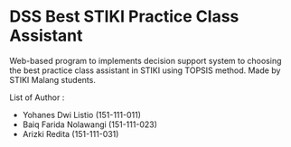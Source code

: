 # DSS Best STIKI Practice Class Assistant

Web-based program to implements decision support system to choosing the best practice class assistant in STIKI using TOPSIS method. Made by STIKI Malang students.

List of Author :
- Yohanes Dwi Listio (151-111-011)
- Baiq Farida Nolawangi (151-111-023)
- Arizki Redita (151-111-031)
